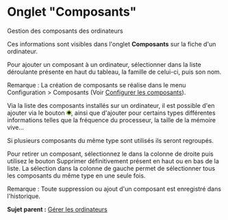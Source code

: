Onglet "Composants"
===================

Gestion des composants des ordinateurs

Ces informations sont visibles dans l'onglet **Composants** sur la fiche
d'un ordinateur.

Pour ajouter un composant à un ordinateur, sélectionner dans la liste
déroulante présente en haut du tableau, la famille de celui-ci, puis son
nom.

Remarque : La création de composants se réalise dans le menu
Configuration \> Composants (Voir [Configurer les
composants](config_device.html "Les composants se configurent depuis le menu Configuration > Composants")).

Via la liste des composants installés sur un ordinateur, il est possible
d'en ajouter via le bouton ![image](../image/add_dropdown.png), ainsi
que d'ajouter pour certains types différentes informations telles que la
fréquence du processeur, la taille de la mémoire vive...

Si plusieurs composants du même type sont utilisés ils seront regroupés.

Pour retirer un composant, sélectionnez le dans la colonne de droite
puis utilisez le bouton Supprimer définitivement présent en haut ou en
bas de la liste. La sélection dans la colonne de gauche permet de
sélectionner tous les composants du même type en une seule fois.

Remarque : Toute suppression ou ajout d'un composant est enregistré dans
l'historique.

**Sujet parent :** [Gérer les
ordinateurs](../glpi/inventory_computer.html "Les ordinateurs se gèrent depuis le menu Parc > Ordinateurs")
